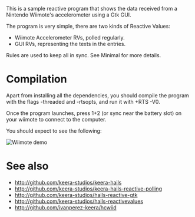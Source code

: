 This is a sample reactive program that shows the data received from
a Nintendo Wiimote's accelerometer using a Gtk GUI.

The program is very simple, there are two kinds of Reactive Values:
* Wiimote Accelerometer RVs, polled regularly.
* GUI RVs, representing the texts in the entries.

Rules are used to keep all in sync. See Minimal for more details.

# Compilation

Apart from installing all the dependencies, you should compile
the program with the flags -threaded and -rtsopts, and run it
with +RTS -V0.

Once the program launches, press 1+2 (or sync near the battery slot)
on your wiimote to connect to the computer.

You should expect to see the following:

![Wiimote demo](https://github.com/keera-studios/hails-reactive-wiimote-demo/raw/master/screenshots/gui.png)

# See also

- http://github.com/keera-studios/keera-hails
- http://github.com/keera-studios/keera-hails-reactive-polling
- http://github.com/keera-studios/hails-reactive-gtk
- http://github.com/keera-studios/hails-reactivevalues
- http://github.com/ivanperez-keera/hcwiid
